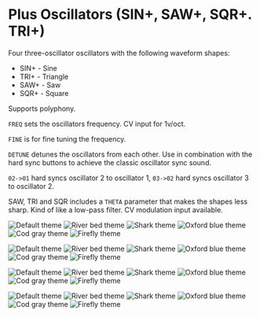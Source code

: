 # Plus Oscillators (SIN+, SAW+, SQR+. TRI+)

Four three-oscillator oscillators with the following waveform shapes:

* SIN+ - Sine
* TRI+ - Triangle
* SAW+ - Saw
* SQR+ - Square

Supports polyphony.

`FREQ` sets the oscillators frequency. CV input for 1v/oct.

`FINE` is for fine tuning the frequency.

`DETUNE` detunes the oscillators from each other. Use in combination with the hard sync buttons to achieve the classic oscillator sync sound.

`02->01` hard syncs oscillator 2 to oscillator 1, `03->02` hard syncs oscillator 3 to oscillator 2.

SAW, TRI and SQR includes a `THETA` parameter that makes the shapes less sharp. Kind of like a low-pass filter. CV modulation input available.

![Default theme](/module-screenshots/default/TTSINPLUS.png?raw=true)
![River bed theme](/module-screenshots/river-bed/TTSINPLUS.png?raw=true)
![Shark theme](/module-screenshots/shark/TTSINPLUS.png?raw=true)
![Oxford blue theme](/module-screenshots/oxford-blue/TTSINPLUS.png?raw=true)
![Cod gray theme](/module-screenshots/cod-gray/TTSINPLUS.png?raw=true)
![Firefly theme](/module-screenshots/firefly/TTSINPLUS.png?raw=true)

![Default theme](/module-screenshots/default/TTSAWPLUS.png?raw=true)
![River bed theme](/module-screenshots/river-bed/TTSAWPLUS.png?raw=true)
![Shark theme](/module-screenshots/shark/TTSAWPLUS.png?raw=true)
![Oxford blue theme](/module-screenshots/oxford-blue/TTSAWPLUS.png?raw=true)
![Cod gray theme](/module-screenshots/cod-gray/TTSAWPLUS.png?raw=true)
![Firefly theme](/module-screenshots/firefly/TTSAWPLUS.png?raw=true)

![Default theme](/module-screenshots/default/TTSQRPLUS.png?raw=true)
![River bed theme](/module-screenshots/river-bed/TTSQRPLUS.png?raw=true)
![Shark theme](/module-screenshots/shark/TTSQRPLUS.png?raw=true)
![Oxford blue theme](/module-screenshots/oxford-blue/TTSQRPLUS.png?raw=true)
![Cod gray theme](/module-screenshots/cod-gray/TTSQRPLUS.png?raw=true)
![Firefly theme](/module-screenshots/firefly/TTSQRPLUS.png?raw=true)

![Default theme](/module-screenshots/default/TTTRIPLUS.png?raw=true)
![River bed theme](/module-screenshots/river-bed/TTTRIPLUS.png?raw=true)
![Shark theme](/module-screenshots/shark/TTTRIPLUS.png?raw=true)
![Oxford blue theme](/module-screenshots/oxford-blue/TTTRIPLUS.png?raw=true)
![Cod gray theme](/module-screenshots/cod-gray/TTTRIPLUS.png?raw=true)
![Firefly theme](/module-screenshots/firefly/TTTRIPLUS.png?raw=true)
